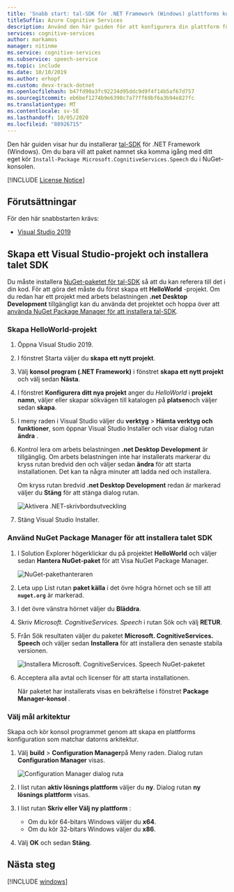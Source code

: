 ```yaml
---
title: 'Snabb start: tal-SDK för .NET Framework (Windows) plattforms konfiguration – tal tjänst'
titleSuffix: Azure Cognitive Services
description: Använd den här guiden för att konfigurera din plattform för C# under .NET Framework för Windows med Speech service SDK.
services: cognitive-services
author: markamos
manager: nitinme
ms.service: cognitive-services
ms.subservice: speech-service
ms.topic: include
ms.date: 10/10/2019
ms.author: erhopf
ms.custom: devx-track-dotnet
ms.openlocfilehash: b47fd90a3fc92234d95ddc9d9f4f14b5af67d757
ms.sourcegitcommit: eb6bef1274b9e6390c7a77ff69bf6a3b94e827fc
ms.translationtype: MT
ms.contentlocale: sv-SE
ms.lasthandoff: 10/05/2020
ms.locfileid: "88926715"
---
```

Den här guiden visar hur du installerar [tal-SDK](~/articles/cognitive-services/speech-service/speech-sdk.md) för .NET Framework (Windows). Om du bara vill att paket namnet ska komma igång med ditt eget kör `Install-Package Microsoft.CognitiveServices.Speech` du i NuGet-konsolen.

[!INCLUDE [License Notice](~/includes/cognitive-services-speech-service-license-notice.md)]

## <a name="prerequisites"></a>Förutsättningar

För den här snabbstarten krävs:

* [Visual Studio 2019](https://visualstudio.microsoft.com/downloads/)

## <a name="create-a-visual-studio-project-and-install-the-speech-sdk"></a>Skapa ett Visual Studio-projekt och installera talet SDK

Du måste installera [NuGet-paketet för tal-SDK](https://aka.ms/csspeech/nuget) så att du kan referera till det i din kod. För att göra det måste du först skapa ett **HelloWorld** -projekt. Om du redan har ett projekt med arbets belastningen **.net Desktop Development** tillgängligt kan du använda det projektet och hoppa över att [använda NuGet Package Manager för att installera tal-SDK](#use-nuget-package-manager-to-install-the-speech-sdk).

### <a name="create-helloworld-project"></a>Skapa HelloWorld-projekt

1. Öppna Visual Studio 2019.

1. I fönstret Starta väljer du **skapa ett nytt projekt**. 

1. Välj **konsol program (.NET Framework)** i fönstret **skapa ett nytt projekt** och välj sedan **Nästa**.

1. I fönstret **Konfigurera ditt nya projekt** anger du *HelloWorld* i **projekt namn**, väljer eller skapar sökvägen till katalogen på **platsen**och väljer sedan **skapa**.

1. I meny raden i Visual Studio väljer du **verktyg**  >  **Hämta verktyg och funktioner**, som öppnar Visual Studio Installer och visar dialog rutan **ändra** .

1. Kontrol lera om arbets belastningen **.net Desktop Development** är tillgänglig. Om arbets belastningen inte har installerats markerar du kryss rutan bredvid den och väljer sedan **ändra** för att starta installationen. Det kan ta några minuter att ladda ned och installera.

   Om kryss rutan bredvid **.net Desktop Development** redan är markerad väljer du **Stäng** för att stänga dialog rutan.

   ![Aktivera .NET-skrivbordsutveckling](~/articles/cognitive-services/speech-service/media/sdk/vs-enable-net-desktop-workload.png)

1. Stäng Visual Studio Installer.

### <a name="use-nuget-package-manager-to-install-the-speech-sdk"></a>Använd NuGet Package Manager för att installera talet SDK

1. I Solution Explorer högerklickar du på projektet **HelloWorld** och väljer sedan **Hantera NuGet-paket** för att Visa NuGet Package Manager.

   ![NuGet-pakethanteraren](~/articles/cognitive-services/speech-service/media/sdk/vs-nuget-package-manager.png)

1. Leta upp List rutan **paket källa** i det övre högra hörnet och se till att **`nuget.org`** är markerad.

1. I det övre vänstra hörnet väljer du **Bläddra**.

1. Skriv *Microsoft. CognitiveServices. Speech* i rutan Sök och välj **RETUR**.

1. Från Sök resultaten väljer du paketet **Microsoft. CognitiveServices. Speech** och väljer sedan **Installera** för att installera den senaste stabila versionen.

   ![Installera Microsoft. CognitiveServices. Speech NuGet-paketet](~/articles/cognitive-services/speech-service/media/sdk/qs-csharp-dotnet-windows-03-nuget-install-1.0.0.png)

1. Acceptera alla avtal och licenser för att starta installationen.

   När paketet har installerats visas en bekräftelse i fönstret **Package Manager-konsol** .

### <a name="choose-target-architecture"></a>Välj mål arkitektur

Skapa och kör konsol programmet genom att skapa en plattforms konfiguration som matchar datorns arkitektur.

1. Välj **build**  >  **Configuration Manager**på Meny raden. Dialog rutan **Configuration Manager** visas.

   ![Configuration Manager dialog ruta](~/articles/cognitive-services/speech-service/media/sdk/vs-configuration-manager-dialog-box.png)

1. I list rutan **aktiv lösnings plattform** väljer du **ny**. Dialog rutan **ny lösnings plattform** visas.

1. I list rutan **Skriv eller Välj ny plattform** :
   - Om du kör 64-bitars Windows väljer du **x64**.
   - Om du kör 32-bitars Windows väljer du **x86**.

1. Välj **OK** och sedan **Stäng**.

## <a name="next-steps"></a>Nästa steg

[!INCLUDE [windows](../quickstart-list.md)]
